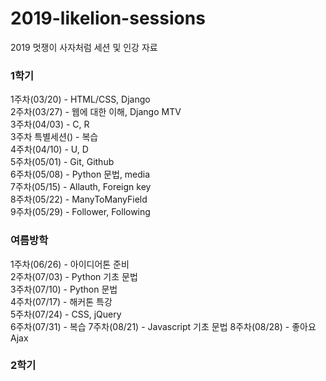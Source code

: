 # 2019-likelion-sessions
2019 멋쟁이 사자처럼 세션 및 인강 자료

### 1학기
1주차(03/20) - HTML/CSS, Django  
2주차(03/27) - 웹에 대한 이해, Django MTV  
3주차(04/03) - C, R  
3주차 특별세션() - 복습  
4주차(04/10) - U, D  
5주차(05/01) - Git, Github  
6주차(05/08) - Python 문법, media  
7주차(05/15) - Allauth, Foreign key  
8주차(05/22) - ManyToManyField  
9주차(05/29) - Follower, Following

### 여름방학
1주차(06/26) - 아이디어톤 준비  
2주차(07/03) - Python 기초 문법  
3주차(07/10) - Python 문법  
4주차(07/17) - 해커톤 특강  
5주차(07/24) - CSS, jQuery  
6주차(07/31) - 복습
7주차(08/21) - Javascript 기초 문법
8주차(08/28) - 좋아요 Ajax

### 2학기
